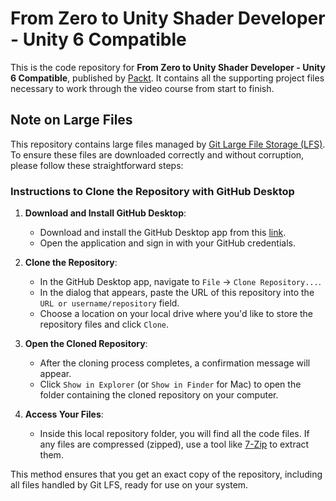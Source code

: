 # From Zero to Unity Shader Developer - Unity 6 Compatible
This is the code repository for **From Zero to Unity Shader Developer - Unity 6 Compatible**, published by [Packt](https://www.packtpub.com/?utm_source=github). It contains all the supporting project files necessary to work through the video course from start to finish.

## Note on Large Files

This repository contains large files managed by [Git Large File Storage (LFS)](https://git-lfs.github.com/). To ensure these files are downloaded correctly and without corruption, please follow these straightforward steps:

### Instructions to Clone the Repository with GitHub Desktop

1.  **Download and Install GitHub Desktop**:
    
    -   Download and install the GitHub Desktop app from this [link](https://desktop.github.com/?ref_cta=download+desktop&ref_loc=installing+github+desktop&ref_page=docs).
    -   Open the application and sign in with your GitHub credentials.
2.  **Clone the Repository**:
    
    -   In the GitHub Desktop app, navigate to `File` -> `Clone Repository...`.
    -   In the dialog that appears, paste the URL of this repository into the `URL or username/repository` field.
    -   Choose a location on your local drive where you'd like to store the repository files and click `Clone`.
3.  **Open the Cloned Repository**:
    
    -   After the cloning process completes, a confirmation message will appear.
    -   Click `Show in Explorer` (or `Show in Finder` for Mac) to open the folder containing the cloned repository on your computer.
4.  **Access Your Files**:
    
    -   Inside this local repository folder, you will find all the code files. If any files are compressed (zipped), use a tool like [7-Zip](https://www.7-zip.org/) to extract them.

This method ensures that you get an exact copy of the repository, including all files handled by Git LFS, ready for use on your system.

